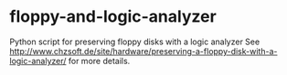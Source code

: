 # floppy-and-logic-analyzer
Python script for preserving floppy disks with a logic analyzer
See http://www.chzsoft.de/site/hardware/preserving-a-floppy-disk-with-a-logic-analyzer/ for more details.
